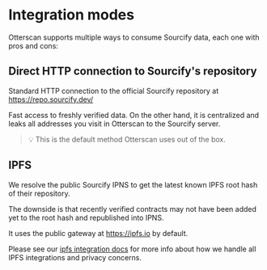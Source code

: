 # Integration modes

Otterscan supports multiple ways to consume Sourcify data, each one with pros and cons:

## Direct HTTP connection to Sourcify's repository

Standard HTTP connection to the official Sourcify repository at <https://repo.sourcify.dev/>

Fast access to freshly verified data. On the other hand, it is centralized and leaks all addresses you visit in Otterscan to the Sourcify server.

> 💡 This is the default method Otterscan uses out of the box.

## IPFS

We resolve the public Sourcify IPNS to get the latest known IPFS root hash of their repository.

The downside is that recently verified contracts may not have been added yet to the root hash and republished into IPNS.

It uses the public gateway at <https://ipfs.io> by default.

Please see our [ipfs integration docs](./ipfs.md) for more info about how we handle all IPFS integrations and privacy concerns.
